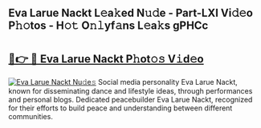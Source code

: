 ## Eva Larue Nackt L𝚎a𝚔ed N𝚞𝚍e - Part-LXI Vi𝚍𝚎o P𝚑𝚘tos - H𝚘𝚝 O𝚗𝚕yf𝚊ns L𝚎a𝚔s gPHCc

# <h2><a href="http://kf1tljz.oniu.top/?m=Eva+Larue+Nackt">🔗👉 🔴 Eva Larue Nackt P𝚑ot𝚘𝚜 V𝚒d𝚎o</a></h2>

[![Eva Larue Nackt Nu𝚍e𝚜](https://i.imgur.com/0qMVB7G.gif)](http://kf1tljz.oniu.top/?m=Eva+Larue+Nackt)
Social media personality Eva Larue Nackt, known for disseminating dance and lifestyle ideas, through performances and personal blogs. Dedicated peacebuilder Eva Larue Nackt, recognized for their efforts to build peace and understanding between different communities.  
